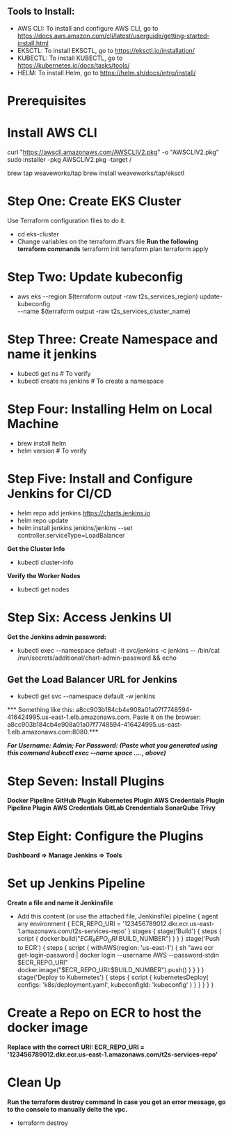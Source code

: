 ## Tools to Install:
* AWS CLI: To install and configure AWS CLI, go to https://docs.aws.amazon.com/cli/latest/userguide/getting-started-install.html
* EKSCTL: To install EKSCTL, go to https://eksctl.io/installation/ 
* KUBECTL: To install KUBECTL, go to https://kubernetes.io/docs/tasks/tools/
* HELM: To install Helm, go to https://helm.sh/docs/intro/install/ 

# Prerequisites
# Install AWS CLI
curl "https://awscli.amazonaws.com/AWSCLIV2.pkg" -o "AWSCLIV2.pkg"
sudo installer -pkg AWSCLIV2.pkg -target /

brew tap weaveworks/tap
brew install weaveworks/tap/eksctl

# Step One: Create EKS Cluster
Use Terraform configuration files to do it. 
* cd eks-cluster
* Change variables on the terraform.tfvars file
**Run the following terraform commands**
terraform init 
terraform plan 
terraform apply

# Step Two: Update kubeconfig
* aws eks --region $(terraform output -raw t2s_services_region) update-kubeconfig \
    --name $(terraform output -raw t2s_services_cluster_name)

# Step Three: Create Namespace and name it jenkins
* kubectl get ns             # To verify
* kubectl create ns jenkins  # To create a namespace

# Step Four: Installing Helm on Local Machine
* brew install helm 
* helm version # To verify

# Step Five: Install and Configure Jenkins for CI/CD
* helm repo add jenkins https://charts.jenkins.io
* helm repo update
* helm install jenkins jenkins/jenkins --set controller.serviceType=LoadBalancer

**Get the Cluster Info**
* kubectl cluster-info

**Verify the Worker Nodes**
* kubectl get nodes

# Step Six: Access Jenkins UI
**Get the Jenkins admin password:**
* kubectl exec --namespace default -it svc/jenkins -c jenkins -- /bin/cat /run/secrets/additional/chart-admin-password && echo

## Get the Load Balancer URL for Jenkins
* kubectl get svc --namespace default -w jenkins

*** Something like this: a8cc903b184cb4e908a01a07f7748594-416424995.us-east-1.elb.amazonaws.com. Paste it on the browser: a8cc903b184cb4e908a01a07f7748594-416424995.us-east-1.elb.amazonaws.com:8080.***

***For Username: Admin; For Password: (Paste what you generated using this command kubectl exec --name space ...., above)***


# Step Seven: Install Plugins
**Docker Pipeline**
**GitHub Plugin**
**Kubernetes Plugin**
**AWS Credentials Plugin**
**Pipeline Plugin**
**AWS Credentials**
**GitLab Crendentials**
**SonarQube**
**Trivy**

# Step Eight: Configure the Plugins
**Dashboard => Manage Jenkins => Tools**

# Set up Jenkins Pipeline
**Create a file and name it Jenkinsfile**
* Add this content (or use the attached file, Jenkinsfile)
pipeline {
    agent any
    environment {
        ECR_REPO_URI = '123456789012.dkr.ecr.us-east-1.amazonaws.com/t2s-services-repo'
    }
    stages {
        stage('Build') {
            steps {
                script {
                    docker.build("$ECR_REPO_URI:$BUILD_NUMBER")
                }
            }
        }
        stage('Push to ECR') {
            steps {
                script {
                    withAWS(region: 'us-east-1') {
                        sh "aws ecr get-login-password | docker login --username AWS --password-stdin $ECR_REPO_URI"
                        docker.image("$ECR_REPO_URI:$BUILD_NUMBER").push()
                    }
                }
            }
        }
        stage('Deploy to Kubernetes') {
            steps {
                script {
                    kubernetesDeploy(
                        configs: 'k8s/deployment.yaml',
                        kubeconfigId: 'kubeconfig'
                    )
                }
            }
        }
    }
}
# Create a Repo on ECR to host the docker image
**Replace with the correct URI: ECR_REPO_URI = '123456789012.dkr.ecr.us-east-1.amazonaws.com/t2s-services-repo'**


# Clean Up
**Run the terraform destroy command**
**In case you get an error message, go to the console to manually delte the vpc.** 
* terraform destroy

